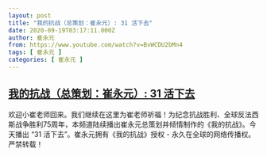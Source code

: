 ```yaml
---
layout: post
title: "我的抗战（总策划：崔永元）: 31 活下去"
date: 2020-09-19T03:17:11.000Z
author: 崔永元
from: https://www.youtube.com/watch?v=BvWCDU2bMn4
tags: [ 崔永元 ]
categories: [ 崔永元 ]
---
```

<!--1600485431000-->
[我的抗战（总策划：崔永元）: 31 活下去](https://www.youtube.com/watch?v=BvWCDU2bMn4)
------

<div>
欢迎小崔老师回来。我们继续在这里为崔老师祈福！为纪念抗战胜利、全球反法西斯战争胜利75周年，本频道陆续播出崔永元总策划并倾情制作的《我的抗战》。今天播出 “31 活下去”。崔永元拥有《我的抗战》授权 - 永久在全球的网络传播权。严禁转载！
</div>
